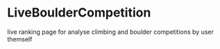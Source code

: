 LiveBoulderCompetition
======================

live ranking page for analyse climbing and boulder competitions by user themself